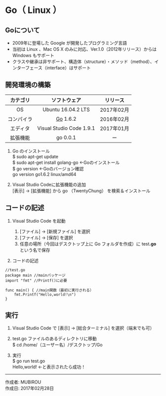 # Go（ Linux ）

## Goについて

* 2009年に登場した Google が開発したプログラミング言語
* 当初は Linux 、Mac OS X のみに対応、Ver.1.0（2012年リリース）からは Windows もサポート
* クラスや継承は非サポート、構造体（structure）・メソッド（method）、インターフェース（interface）はサポート

## 開発環境の構築

|カテゴリ|ソフトウェア|リリース|
|:--:|:--:|:--:|
|OS|Ubuntu 16.04.2 LTS|2017年02月|
|コンパイラ|[Go](http://bit.ly/2lPWKrt) 1.6.2|2016年02月|
|エディタ|Visual Studio Code 1.9.1|2017年01月|
|拡張機能|go 0.0.1|ー|

1. Go のインストール  
  $ sudo apt-get update  
  $ sudo apt-get install golang-go ←Goのインストール  
  $ go version ←Goのバージョン確認  
  go version go1.6.2 linux/amd64

1. Visual Studio Codeに拡張機能の追加  
    [表示] → [拡張機能] から go （TwentyChung） を検索＆インストール

## コードの記述

1. Visual Studio Code を起動
    1. [ファイル] → [新規ファイル] を選択
    1. [ファイル] → [保存] を選択
    1. 任意の場所（今回はデスクトップ上に Go フォルダを作成）に test<b>.go</b> という名で保存

1. コードの記述
```
//test.go
package main //mainパッケージ
import "fmt" //Printf()に必要

func main() { //main関数（最初に実行される）
    fmt.Printf("Hello,world!\n")
}
```

## 実行

1. Visual Studio Code で [表示] → [総合ターミナル] を選択（端末でも可）

1. test.go ファイルのあるディレクトリに移動  
$ cd /home/（ユーザー名）/デスクトップ/Go

1. 実行  
$ go run test.go  
Hello,world! ←と表示されたら成功！

***
作成者: MUBIROU  
作成日: 2017年02月28日
